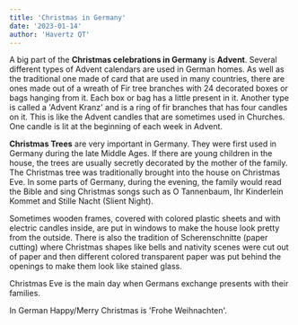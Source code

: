 ```yaml
---
title: 'Christmas in Germany'
date: '2023-01-14'
author: 'Havertz QT'
---
```


A big part of the **Christmas celebrations in Germany** is **Advent**. Several different types of Advent calendars are used in German homes. As well as the traditional one made of card that are used in many countries, there are ones made out of a wreath of Fir tree branches with 24 decorated boxes or bags hanging from it. Each box or bag has a little present in it. Another type is called a 'Advent Kranz' and is a ring of fir branches that has four candles on it. This is like the Advent candles that are sometimes used in Churches. One candle is lit at the beginning of each week in Advent.

**Christmas Trees** are very important in Germany. They were first used in Germany during the late Middle Ages. If there are young children in the house, the trees are usually secretly decorated by the mother of the family. The Christmas tree was traditionally brought into the house on Christmas Eve. In some parts of Germany, during the evening, the family would read the Bible and sing Christmas songs such as O Tannenbaum, Ihr Kinderlein Kommet and Stille Nacht (Slient Night).

Sometimes wooden frames, covered with colored plastic sheets and with electric candles inside, are put in windows to make the house look pretty from the outside. There is also the tradition of Scherenschnitte (paper cutting) where Christmas shapes like bells and nativity scenes were cut out of paper and then different colored transparent paper was put behind the openings to make them look like stained glass.

Christmas Eve is the main day when Germans exchange presents with their families.

In German Happy/Merry Christmas is 'Frohe Weihnachten'.